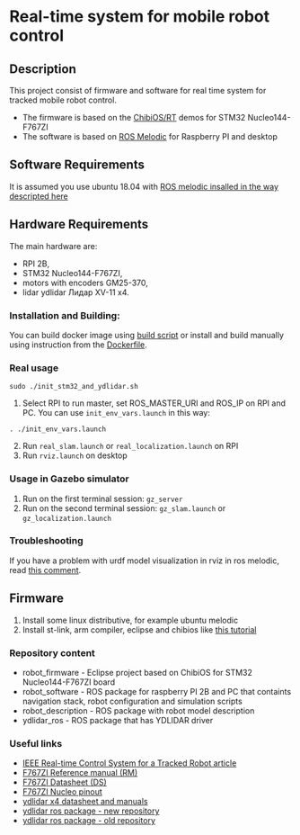 # Real-time system for mobile robot control

## Description

This project consist of firmware and software for real time system for tracked mobile robot control.
- The firmware is based on the [ChibiOS/RT](http://chibios.org/dokuwiki/doku.php) demos for STM32 Nucleo144-F767ZI
- The software is based on [ROS Melodic](http://wiki.ros.org/melodic) for Raspberry PI and desktop

## Software Requirements

It is assumed you use ubuntu 18.04 with [ROS melodic insalled in the way descripted here](http://wiki.ros.org/melodic/Installation/Ubuntu)

## Hardware Requirements

The main hardware are:
- RPI 2B,
- STM32 Nucleo144-F767ZI,
- motors with encoders GM25-370,
- lidar ydlidar Лидар XV-11 x4.

### Installation and Building:

You can build docker image using [build script](scripts/docker/build_image.sh) or install and build manually using instruction from the [Dockerfile](Dockerfile).


### Real usage

```
sudo ./init_stm32_and_ydlidar.sh
```

1. Select RPI to run master, set ROS_MASTER_URI and ROS_IP on RPI and PC. You can use `init_env_vars.launch` in this way:

`. ./init_env_vars.launch`

2. Run `real_slam.launch` or `real_localization.launch` on RPI
3. Run `rviz.launch` on desktop

### Usage in Gazebo simulator

1. Run on the first terminal session: `gz_server`
2. Run on the second terminal session: `gz_slam.launch` or `gz_localization.launch`


### Troubleshooting

If you have a problem with urdf model visualization in rviz in ros melodic, read [this comment](https://github.com/ros-visualization/rviz/issues/1249#issuecomment-403351217).

## Firmware
1. Install some linux distributive, for example ubuntu melodic
2. Install st-link, arm compiler, eclipse and chibios like [this tutorial](https://github.com/KaiL4eK/STM32_ChibiOS/blob/stable_17.6.x/Startup/Linux_setup.md)

### Repository content

* robot_firmware - Eclipse project based on ChibiOS for STM32 Nucleo144-F767ZI board
* robot_software - ROS package for raspberry PI 2B and PC that containts navigation stack, robot configuration and simulation scripts 
* robot_description - ROS package with robot model description
* ydlidar_ros - ROS package that has YDLIDAR driver

### Useful links
* [IEEE Real-time Control System for a Tracked Robot article](https://ieeexplore.ieee.org/document/9039168)
* [F767ZI Reference manual (RM)](http://www.st.com/content/ccc/resource/technical/document/reference_manual/group0/96/8b/0d/ec/16/22/43/71/DM00224583/files/DM00224583.pdf/jcr:content/translations/en.DM00224583.pdf)
* [F767ZI Datasheet (DS)](http://www.st.com/content/ccc/resource/technical/document/datasheet/group3/c5/37/9c/1d/a6/09/4e/1a/DM00273119/files/DM00273119.pdf/jcr:content/translations/en.DM00273119.pdf)
* [F767ZI Nucleo pinout](https://os.mbed.com/platforms/ST-Nucleo-F767ZI/)
* [ydlidar x4 datasheet and manuals](http://www.ydlidar.com/download/)
* [ydlidar ros package - new repository](https://github.com/YDLIDAR/ydlidar_ros/)
* [ydlidar ros package - old repository](https://github.com/EAIBOT/ydlidar/)


